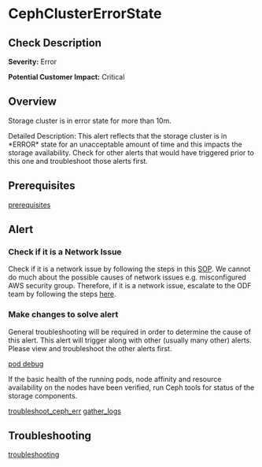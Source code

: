 
CephClusterErrorState
=====================

Check Description
-----------------

**Severity:** Error

**Potential Customer Impact:** Critical

Overview
--------

Storage cluster is in error state for more than 10m.

Detailed Description: This alert reflects that the storage cluster is in \*ERROR\* state for an unacceptable amount of time and this impacts the storage availability. Check for other alerts that would have triggered prior to this one and troubleshoot those alerts first.

Prerequisites
-------------

[prerequisites](helpers/prerequisites.md)

Alert
-----

### Check if it is a Network Issue
Check if it is a network issue by following the steps in this [SOP](check-ceph-network-connectivity.md). 
We cannot do much about the possible causes of network issues e.g. misconfigured AWS security group. Therefore, if it 
is a network issue, escalate to the ODF team by following the steps [here](sre-to-engineering-escalation.md#procedure).

### Make changes to solve alert

General troubleshooting will be required in order to determine the cause of this alert. This alert will trigger along with other (usually many other) alerts. Please view and troubleshoot the other alerts first.

[pod debug](helpers/pod_debug.md)

If the basic health of the running pods, node affinity and resource availability on the nodes have been verified, run Ceph tools for status of the storage components.

[troubleshoot_ceph_err](helpers/troubleshoot_ceph_err.md) [gather_logs](helpers/gather_logs.md)

Troubleshooting
---------------

[troubleshooting](helpers/troubleshooting.md)

